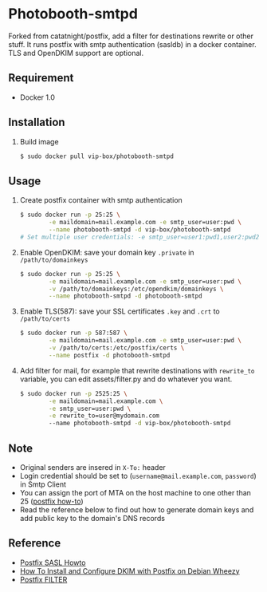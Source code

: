 Photobooth-smtpd
==============

Forked from catatnight/postfix, add a filter for destinations rewrite or other stuff.
It runs postfix with smtp authentication (sasldb) in a docker container.
TLS and OpenDKIM support are optional. 

## Requirement
+ Docker 1.0

## Installation
1. Build image

	```bash
	$ sudo docker pull vip-box/photobooth-smtpd
	```

## Usage
1. Create postfix container with smtp authentication

	```bash
	$ sudo docker run -p 25:25 \
			-e maildomain=mail.example.com -e smtp_user=user:pwd \
			--name photobooth-smtpd -d vip-box/photobooth-smtpd
	# Set multiple user credentials: -e smtp_user=user1:pwd1,user2:pwd2,...,userN:pwdN
	```
2. Enable OpenDKIM: save your domain key ```.private``` in ```/path/to/domainkeys```

	```bash
	$ sudo docker run -p 25:25 \
			-e maildomain=mail.example.com -e smtp_user=user:pwd \
			-v /path/to/domainkeys:/etc/opendkim/domainkeys \
			--name photobooth-smtpd -d photobooth-smtpd
	```
3. Enable TLS(587): save your SSL certificates ```.key``` and ```.crt``` to  ```/path/to/certs```

	```bash
	$ sudo docker run -p 587:587 \
			-e maildomain=mail.example.com -e smtp_user=user:pwd \
			-v /path/to/certs:/etc/postfix/certs \
			--name postfix -d photobooth-smtpd
	```

4. Add filter for mail, for example that rewrite destinations with ```rewrite_to``` variable, you can edit assets/filter.py and do whatever you want.
	```bash
	$ sudo docker run -p 2525:25 \
			-e maildomain=mail.example.com \
			-e smtp_user=user:pwd \
			-e rewrite_to=user@mydomain.com
			--name photobooth-smtpd -d vip-box/photobooth-smtpd
	```

## Note
+ Original senders are insered in `X-To:` header
+ Login credential should be set to (`username@mail.example.com`, `password`) in Smtp Client
+ You can assign the port of MTA on the host machine to one other than 25 ([postfix how-to](http://www.postfix.org/MULTI_INSTANCE_README.html))
+ Read the reference below to find out how to generate domain keys and add public key to the domain's DNS records

## Reference
+ [Postfix SASL Howto](http://www.postfix.org/SASL_README.html)
+ [How To Install and Configure DKIM with Postfix on Debian Wheezy](https://www.digitalocean.com/community/articles/how-to-install-and-configure-dkim-with-postfix-on-debian-wheezy)
+ [Postfix FILTER](http://www.postfix.org/FILTER_README.html)
